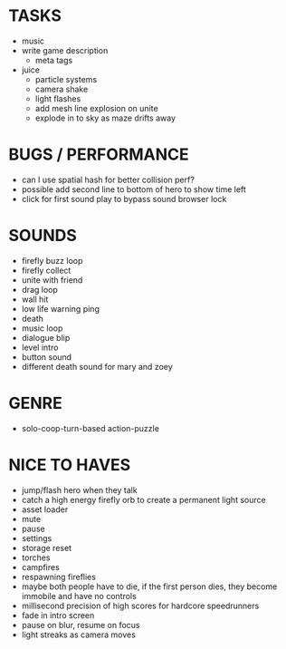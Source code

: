 # TASKS

- music
- write game description
  - meta tags
- juice
  - particle systems
  - camera shake
  - light flashes
  - add mesh line explosion on unite
  - explode in to sky as maze drifts away

# BUGS / PERFORMANCE

- can I use spatial hash for better collision perf?
- possible add second line to bottom of hero to show time left
- click for first sound play to bypass sound browser lock

# SOUNDS

- firefly buzz loop
- firefly collect
- unite with friend
- drag loop
- wall hit
- low life warning ping
- death
- music loop
- dialogue blip
- level intro
- button sound
- different death sound for mary and zoey

# GENRE

- solo-coop-turn-based action-puzzle

# NICE TO HAVES

- jump/flash hero when they talk
- catch a high energy firefly orb to create a permanent light source
- asset loader
- mute
- pause
- settings
- storage reset
- torches
- campfires
- respawning fireflies
- maybe both people have to die, if the first person dies, they become immobile and have no controls
- millisecond precision of high scores for hardcore speedrunners
- fade in intro screen
- pause on blur, resume on focus
- light streaks as camera moves
